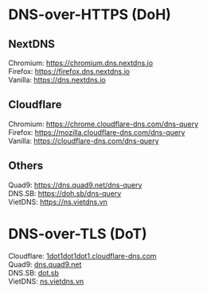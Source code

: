 # DNS-over-HTTPS (DoH) #
## NextDNS ##
Chromium: https://chromium.dns.nextdns.io</br>
Firefox: https://firefox.dns.nextdns.io</br>
Vanilla: https://dns.nextdns.io</br>

## Cloudflare ##
Chromium: https://chrome.cloudflare-dns.com/dns-query</br>
Firefox: https://mozilla.cloudflare-dns.com/dns-query</br>
Vanilla: https://cloudflare-dns.com/dns-query</br>

## Others ##
Quad9: https://dns.quad9.net/dns-query</br>
DNS.SB: https://doh.sb/dns-query</br>
VietDNS: https://ns.vietdns.vn</br>

# DNS-over-TLS (DoT) #

Cloudflare: <a href="">1dot1dot1dot1.cloudflare-dns.com</a></br>
Quad9: <a href="">dns.quad9.net</a></br>
DNS.SB: <a href="">dot.sb</a></br>
VietDNS: <a href="">ns.vietdns.vn</a></br>
